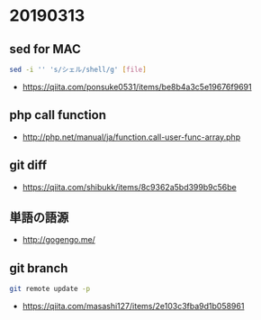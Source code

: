 # 20190313

## sed for MAC

```sh
sed -i '' 's/シェル/shell/g' [file]
```

* https://qiita.com/ponsuke0531/items/be8b4a3c5e19676f9691

## php call function

* http://php.net/manual/ja/function.call-user-func-array.php

## git diff

* https://qiita.com/shibukk/items/8c9362a5bd399b9c56be

## 単語の語源

* http://gogengo.me/

## git branch

```sh
git remote update -p
```

* https://qiita.com/masashi127/items/2e103c3fba9d1b058961

